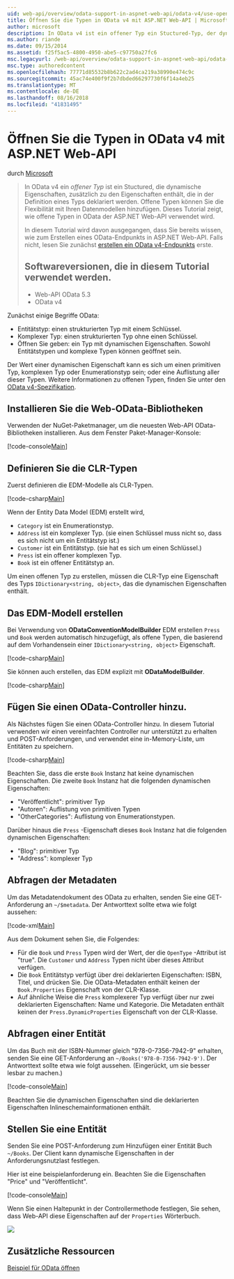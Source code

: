 ```yaml
---
uid: web-api/overview/odata-support-in-aspnet-web-api/odata-v4/use-open-types-in-odata-v4
title: Öffnen Sie die Typen in OData v4 mit ASP.NET Web-API | Microsoft-Dokumentation
author: microsoft
description: In OData v4 ist ein offener Typ ein Stuctured-Typ, der dynamische Eigenschaften, zusätzlich zu den Eigenschaften enthält, die in der Definition eines Typs deklariert werden. Öffnen...
ms.author: riande
ms.date: 09/15/2014
ms.assetid: f25f5ac5-4800-4950-abe5-c97750a27fc6
msc.legacyurl: /web-api/overview/odata-support-in-aspnet-web-api/odata-v4/use-open-types-in-odata-v4
msc.type: authoredcontent
ms.openlocfilehash: 77771d85532b8b622c2ad4ca219a38990e474c9c
ms.sourcegitcommit: 45ac74e400f9f2b7dbded66297730f6f14a4eb25
ms.translationtype: MT
ms.contentlocale: de-DE
ms.lasthandoff: 08/16/2018
ms.locfileid: "41831495"
---
```

<a name="open-types-in-odata-v4-with-aspnet-web-api"></a>Öffnen Sie die Typen in OData v4 mit ASP.NET Web-API
====================
durch [Microsoft](https://github.com/microsoft)

> In OData v4 ein *offener Typ* ist ein Stuctured, die dynamische Eigenschaften, zusätzlich zu den Eigenschaften enthält, die in der Definition eines Typs deklariert werden. Offene Typen können Sie die Flexibilität mit Ihren Datenmodellen hinzufügen. Dieses Tutorial zeigt, wie offene Typen in OData der ASP.NET Web-API verwendet wird.
> 
> In diesem Tutorial wird davon ausgegangen, dass Sie bereits wissen, wie zum Erstellen eines OData-Endpunkts in ASP.NET Web-API. Falls nicht, lesen Sie zunächst [erstellen ein OData v4-Endpunkts](create-an-odata-v4-endpoint.md) erste.
> 
> ## <a name="software-versions-used-in-the-tutorial"></a>Softwareversionen, die in diesem Tutorial verwendet werden.
> 
> 
> - Web-API OData 5.3
> - OData v4


Zunächst einige Begriffe OData:

- Entitätstyp: einen strukturierten Typ mit einem Schlüssel.
- Komplexer Typ: einen strukturierten Typ ohne einen Schlüssel.
- Öffnen Sie geben: ein Typ mit dynamischen Eigenschaften. Sowohl Entitätstypen und komplexe Typen können geöffnet sein.

Der Wert einer dynamischen Eigenschaft kann es sich um einen primitiven Typ, komplexen Typ oder Enumerationstyp sein; oder eine Auflistung aller dieser Typen. Weitere Informationen zu offenen Typen, finden Sie unter den [OData v4-Spezifikation](http://www.odata.org/documentation/odata-version-4-0/).

## <a name="install-the-web-odata-libraries"></a>Installieren Sie die Web-OData-Bibliotheken

Verwenden der NuGet-Paketmanager, um die neuesten Web-API OData-Bibliotheken installieren. Aus dem Fenster Paket-Manager-Konsole:

[!code-console[Main](use-open-types-in-odata-v4/samples/sample1.cmd)]

## <a name="define-the-clr-types"></a>Definieren Sie die CLR-Typen

Zuerst definieren die EDM-Modelle als CLR-Typen.

[!code-csharp[Main](use-open-types-in-odata-v4/samples/sample2.cs)]

Wenn der Entity Data Model (EDM) erstellt wird,

- `Category` ist ein Enumerationstyp.
- `Address` ist ein komplexer Typ. (sie einen Schlüssel muss nicht so, dass es sich nicht um ein Entitätstyp ist.)
- `Customer` ist ein Entitätstyp. (sie hat es sich um einen Schlüssel.)
- `Press` ist ein offener komplexen Typ.
- `Book` ist ein offener Entitätstyp an.

Um einen offenen Typ zu erstellen, müssen die CLR-Typ eine Eigenschaft des Typs `IDictionary<string, object>`, das die dynamischen Eigenschaften enthält.

## <a name="build-the-edm-model"></a>Das EDM-Modell erstellen

Bei Verwendung von **ODataConventionModelBuilder** EDM erstellen `Press` und `Book` werden automatisch hinzugefügt, als offene Typen, die basierend auf dem Vorhandensein einer `IDictionary<string, object>` Eigenschaft.

[!code-csharp[Main](use-open-types-in-odata-v4/samples/sample3.cs)]

Sie können auch erstellen, das EDM explizit mit **ODataModelBuilder**.

[!code-csharp[Main](use-open-types-in-odata-v4/samples/sample4.cs)]

## <a name="add-an-odata-controller"></a>Fügen Sie einen OData-Controller hinzu.

Als Nächstes fügen Sie einen OData-Controller hinzu. In diesem Tutorial verwenden wir einen vereinfachten Controller nur unterstützt zu erhalten und POST-Anforderungen, und verwendet eine in-Memory-Liste, um Entitäten zu speichern.

[!code-csharp[Main](use-open-types-in-odata-v4/samples/sample5.cs)]

Beachten Sie, dass die erste `Book` Instanz hat keine dynamischen Eigenschaften. Die zweite `Book` Instanz hat die folgenden dynamischen Eigenschaften:

- "Veröffentlicht": primitiver Typ
- "Autoren": Auflistung von primitiven Typen
- "OtherCategories": Auflistung von Enumerationstypen.

Darüber hinaus die `Press` -Eigenschaft dieses `Book` Instanz hat die folgenden dynamischen Eigenschaften:

- "Blog": primitiver Typ
- "Address": komplexer Typ

## <a name="query-the-metadata"></a>Abfragen der Metadaten

Um das Metadatendokument des OData zu erhalten, senden Sie eine GET-Anforderung an `~/$metadata`. Der Antworttext sollte etwa wie folgt aussehen:

[!code-xml[Main](use-open-types-in-odata-v4/samples/sample6.xml?highlight=5,21)]

Aus dem Dokument sehen Sie, die Folgendes:

- Für die `Book` und `Press` Typen wird der Wert, der die `OpenType` -Attribut ist "true". Die `Customer` und `Address` Typen nicht über dieses Attribut verfügen.
- Die `Book` Entitätstyp verfügt über drei deklarierten Eigenschaften: ISBN, Titel, und drücken Sie. Die OData-Metadaten enthält keinen der `Book.Properties` Eigenschaft von der CLR-Klasse.
- Auf ähnliche Weise die `Press` komplexerer Typ verfügt über nur zwei deklarierten Eigenschaften: Name und Kategorie. Die Metadaten enthält keinen der `Press.DynamicProperties` Eigenschaft von der CLR-Klasse.

## <a name="query-an-entity"></a>Abfragen einer Entität

Um das Buch mit der ISBN-Nummer gleich "978-0-7356-7942-9" erhalten, senden Sie eine GET-Anforderung an `~/Books('978-0-7356-7942-9')`. Der Antworttext sollte etwa wie folgt aussehen. (Eingerückt, um sie besser lesbar zu machen.)

[!code-console[Main](use-open-types-in-odata-v4/samples/sample7.cmd?highlight=8-13,15-23)]

Beachten Sie die dynamischen Eigenschaften sind die deklarierten Eigenschaften Inlineschemainformationen enthält.

## <a name="post-an-entity"></a>Stellen Sie eine Entität

Senden Sie eine POST-Anforderung zum Hinzufügen einer Entität Buch `~/Books`. Der Client kann dynamische Eigenschaften in der Anforderungsnutzlast festlegen.

Hier ist eine beispielanforderung ein. Beachten Sie die Eigenschaften "Price" und "Veröffentlicht".

[!code-console[Main](use-open-types-in-odata-v4/samples/sample8.cmd?highlight=10)]

Wenn Sie einen Haltepunkt in der Controllermethode festlegen, Sie sehen, dass Web-API diese Eigenschaften auf der `Properties` Wörterbuch.

![](use-open-types-in-odata-v4/_static/image1.png)

## <a name="additional-resources"></a>Zusätzliche Ressourcen

[Beispiel für OData öffnen](http://aspnet.codeplex.com/sourcecontrol/latest#Samples/WebApi/OData/v4/ODataOpenTypeSample/ReadMe.txt)

